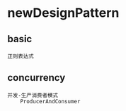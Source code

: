 # newDesignPattern
## basic 
    正则表达式
## concurrency
    并发-生产消费者模式
        ProducerAndConsumer    
